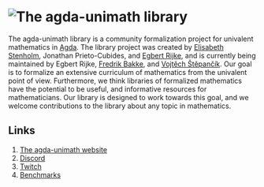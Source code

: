 # ![The agda-unimath library](https://github.com/UniMath/agda-unimath/assets/1252282/cbd9b67e-581c-41c7-bc1e-34862127bad2)

The agda-unimath library is a community formalization project for univalent
mathematics in [Agda](https://github.com/agda/agda). The library project was
created by [Elisabeth Stenholm](https://elisabeth.stenholm.one), Jonathan
Prieto-Cubides, and [Egbert Rijke](https://egbertrijke.github.io), and is
currently being maintained by Egbert Rijke,
[Fredrik Bakke](https://www.ntnu.edu/employees/fredrik.bakke), and
[Vojtěch Štěpančík](https://vojtechstep.eu/). Our goal is to formalize an
extensive curriculum of mathematics from the univalent point of view.
Furthermore, we think libraries of formalized mathematics have the potential to
be useful, and informative resources for mathematicians. Our library is designed
to work towards this goal, and we welcome contributions to the library about any
topic in mathematics.

## Links

1. [The agda-unimath website](https://unimath.github.io/agda-unimath/)
2. [Discord](https://discord.gg/Zp2e8hYsuX)
3. [Twitch](https://www.twitch.tv/agdaunimath)
4. [Benchmarks](https://agda-unimath-benchmarks.netlify.app/)
